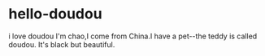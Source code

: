 # hello-doudou
i love doudou
I'm chao,I come from China.I have a pet--the teddy is called doudou.
It's black but beautiful.
